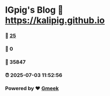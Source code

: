 # IGpig's Blog :link: https://kalipig.github.io 
### :page_facing_up: [25](https://kalipig.github.io/tag.html) 
### :speech_balloon: 0 
### :hibiscus: 35847 
### :alarm_clock: 2025-07-03 11:52:56 
### Powered by :heart: [Gmeek](https://github.com/Meekdai/Gmeek)
